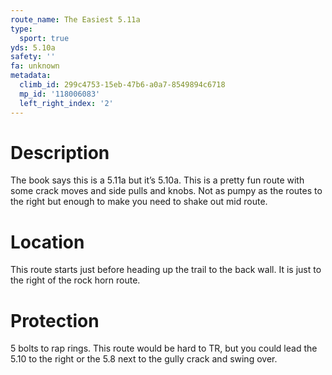 ```yaml
---
route_name: The Easiest 5.11a
type:
  sport: true
yds: 5.10a
safety: ''
fa: unknown
metadata:
  climb_id: 299c4753-15eb-47b6-a0a7-8549894c6718
  mp_id: '118006083'
  left_right_index: '2'
---
```

# Description
The book says this is a 5.11a but it’s 5.10a. This is a pretty fun route with some crack moves and side pulls and knobs. Not as pumpy as the routes to the right but enough to make you need to shake out mid route.

# Location
This route starts just before heading up the trail to the back wall. It is just to the right of the rock horn route.

# Protection
5 bolts to rap rings. This route would be hard to TR, but you could lead the 5.10 to the right or the 5.8 next to the gully crack and swing over.
